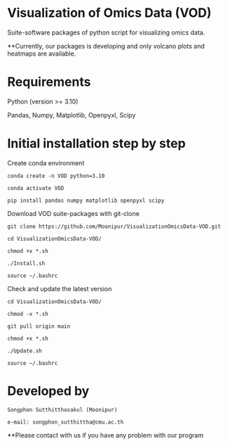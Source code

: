 # Visualization of Omics Data (VOD)

  Suite-software packages of python script for visualizing omics data.
  
  **Currently, our packages is developing and only volcano plots and heatmaps are available. 

# Requirements

  Python (version >= 3.10)
  
  Pandas, Numpy, Matplotlib, Openpyxl, Scipy
  
# Initial installation step by step

  Create conda environment
    
    conda create -n VOD python=3.10
    
    conda activate VOD
    
    pip install pandas numpy matplotlib openpyxl scipy
    
  Download VOD suite-packages with git-clone
    
    git clone https://github.com/Moonipur/VisualizationOmicsData-VOD.git
    
    cd VisualizationOmicsData-VOD/
    
    chmod +x *.sh
    
    ./Install.sh
    
    source ~/.bashrc
    
  Check and update the latest version

    cd VisualizationOmicsData-VOD/
    
    chmod -x *.sh
    
    git pull origin main
    
    chmod +x *.sh
    
    ./Update.sh
    
    source ~/.bashrc
    
# Developed by

    Songphon Sutthitthasakul (Moonipur)

    e-mail: songphon_sutthittha@cmu.ac.th
  
  **Please contact with us if you have any problem with our program


